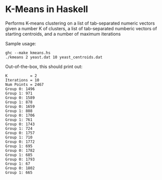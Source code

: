 K-Means in Haskell
===============

Performs K-means clustering on a list of tab-separated numeric vectors
given a number K of clusters, a list of tab-separated numberic vectors
of starting centroids, and a number of maximum iterations

Sample usage:

```
ghc --make kmeans.hs
./kmeans 2 yeast.dat 10 yeast_centroids.dat
```

Out-of-the-box, this should print out:

```
K          = 2
Iterations = 10
Num Points = 2467
Group 0: 1496
Group 1: 971
Group 0: 1589
Group 1: 878
Group 0: 1659
Group 1: 808
Group 0: 1706
Group 1: 761
Group 0: 1743
Group 1: 724
Group 0: 1757
Group 1: 710
Group 0: 1772
Group 1: 695
Group 0: 1782
Group 1: 685
Group 0: 1793
Group 1: 67
Group 0: 1802
Group 1: 665
```
